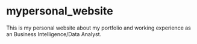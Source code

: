 # mypersonal_website
This is my personal website about my portfolio and working experience as an Business Intelligence/Data Analyst.
